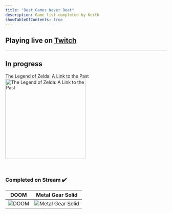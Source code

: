 ```yaml
---
title: "Best Games Never Beat"
description: Game list completed by Keith
showTableOfContents: true
---
```

<link rel="stylesheet" href="https://cdnjs.cloudflare.com/ajax/libs/font-awesome/6.5.1/css/all.min.css" integrity="sha512-DTOQO9RWCH3ppGqcWaEA1BIZOC6xxalwEsw9c2QQeAIftl+Vegovlnee1c9QX4TctnWMn13TZye+giMm8e2LwA==" crossorigin="anonymous" referrerpolicy="no-referrer" />

## Playing live on [Twitch](https://www.twitch.tv/kilobytekeith)  <i class="fa-brands fa-twitch"></i>

<hr>

## In progress
The Legend of Zelda: A Link to the Past
<img src = "https://images.igdb.com/igdb/image/upload/t_cover_big/co3vzn.png" alt="The Legend of Zelda: A Link to the Past" width="250" height="auto">
 

<br>

### Completed on Stream ✔️

| DOOM                |   Metal Gear Solid    | 
| ------------------- | --------------------- |
| ![DOOM](https://images.igdb.com/igdb/image/upload/t_cover_big/co6vy6.png '1/14/24') | ![Metal Gear Solid](https://images.igdb.com/igdb/image/upload/t_cover_big/co5ipi.png '1/27/24') |

<!-- | DOOM                                                |     Metal Gear Solid                       |  A Link to the Past (SNES)
| ----------------------------------------------------- | --------------------------------------------- |--------------------------------------------- |
| ![1/14/24](https://images.igdb.com/igdb/image/upload/t_cover_big/co6vy6.png 'DOOM') | ![1/27/24](https://images.igdb.com/igdb/image/upload/t_cover_big/co5ipi.png 'Metal Gear Solid') | ![tbd](https://images.igdb.com/igdb/image/upload/t_cover_big/co3vzn.png 'The Legend of Zelda: A Link to the Past') | -->
